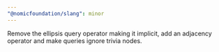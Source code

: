 ```yaml
---
"@nomicfoundation/slang": minor
---
```


Remove the ellipsis query operator making it implicit, add an adjacency operator and make queries ignore trivia nodes.
